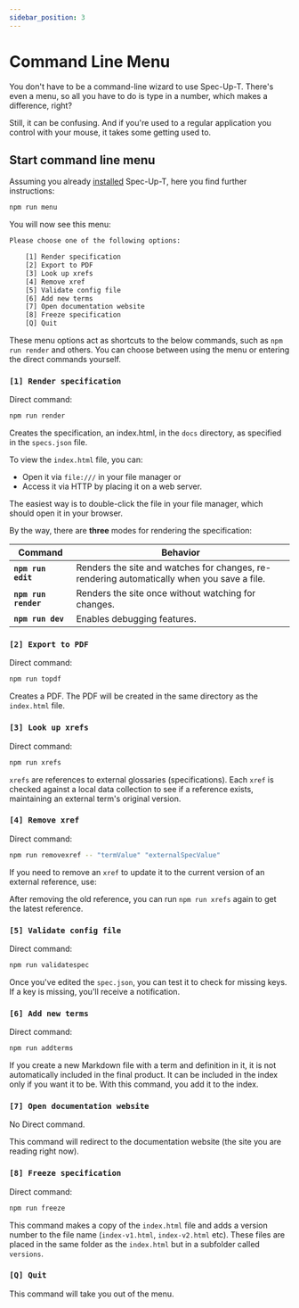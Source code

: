 ```yaml
---
sidebar_position: 3
---
```


# Command Line Menu

You don't have to be a command-line wizard to use Spec-Up-T. There's even a menu, so all you have to do is type in a number, which makes a difference, right?

Still, it can be confusing. And if you're used to a regular application you control with your mouse, it takes some getting used to.

## Start command line menu

Assuming you already [installed](./installation.md) Spec-Up-T, here you find further instructions:

```bash
npm run menu
```

You will now see this menu:

```bash
Please choose one of the following options:

    [1] Render specification
    [2] Export to PDF
    [3] Look up xrefs
    [4] Remove xref
    [5] Validate config file
    [6] Add new terms
    [7] Open documentation website
    [8] Freeze specification
    [Q] Quit
```

These menu options act as shortcuts to the below commands, such as `npm run render` and others. You can choose between using the menu or entering the direct commands yourself.

### `[1] Render specification`

Direct command:

```bash
npm run render
```

Creates the specification, an index.html, in the `docs` directory, as specified in the `specs.json` file.

To view the `index.html` file, you can:

- Open it via `file:///` in your file manager or
- Access it via HTTP by placing it on a web server.

The easiest way is to double-click the file in your file manager, which should open it in your browser.


By the way, there are **three** modes for rendering the specification:

| Command | Behavior |
|---|---|
| **`npm run edit`** | Renders the site and watches for changes, re-rendering automatically when you save a file. |
| **`npm run render`** | Renders the site once without watching for changes. |
| **`npm run dev`** | Enables debugging features. |


### `[2] Export to PDF`

Direct command:

```bash
npm run topdf
```

Creates a PDF. The PDF will be created in the same directory as the `index.html` file.

### `[3] Look up xrefs`

Direct command:

```bash
npm run xrefs
```

`xrefs` are references to external glossaries (specifications). Each `xref` is checked against a local data collection to see if a reference exists, maintaining an external term's original version.


### `[4] Remove xref`

Direct command:

```bash
npm run removexref -- "termValue" "externalSpecValue"
```

If you need to remove an `xref` to update it to the current version of an external reference, use:

After removing the old reference, you can run `npm run xrefs` again to get the latest reference.

### `[5] Validate config file`

Direct command:

```bash
npm run validatespec
```

Once you've edited the `spec.json`, you can test it to check for missing keys. If a key is missing, you'll receive a notification.

### `[6] Add new terms`

Direct command:

```bash
npm run addterms
```

If you create a new Markdown file with a term and definition in it, it is not automatically included in the final product. It can be included in the index only if you want it to be. With this command, you add it to the index.


### `[7] Open documentation website`

No Direct command.

This command will redirect to the documentation website (the site you are reading right now).

### `[8] Freeze specification`

Direct command:

```bash
npm run freeze
```

This command makes a copy of the `index.html` file and adds a version number to the file name (`index-v1.html`, `index-v2.html` etc). These files are placed in the same folder as the `index.html` but in a subfolder called `versions`.


### `[Q] Quit`

This command will take you out of the menu.
